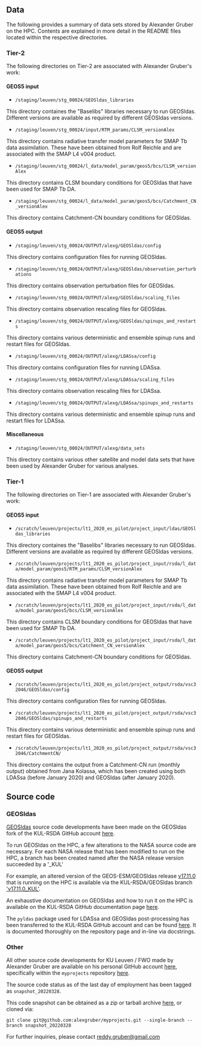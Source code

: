 
## Data

The following provides a summary of data sets stored by Alexander Gruber on the HPC. Contents are explained in more detail in the README files located within the respective directories.

### Tier-2

The following directories on Tier-2 are associated with Alexander Gruber's work:

#### GEOS5 input

- `/staging/leuven/stg_00024/GEOSldas_libraries`

This directory containes the "Baselibs" libraries necessary to run GEOSldas. Different versions are available as required by different GEOSldas versions.

- `/staging/leuven/stg_00024/input/RTM_params/CLSM_versionAlex`

This directory contains radiative transfer model parameters for SMAP Tb data assimilation. These have been obtained from Rolf Reichle and are associated with the SMAP L4 v004 product.

- `/staging/leuven/stg_00024/l_data/model_param/geos5/bcs/CLSM_versionAlex`

This directory contains CLSM boundary conditions for GEOSldas that have been used for SMAP Tb DA.

- `/staging/leuven/stg_00024/l_data/model_param/geos5/bcs/Catchment_CN_versionAlex`

This directory contains Catchment-CN boundary conditions for GEOSldas.

#### GEOS5 output

- `/staging/leuven/stg_00024/OUTPUT/alexg/GEOSldas/config`

This directory contains configuration files for running GEOSldas.

- `/staging/leuven/stg_00024/OUTPUT/alexg/GEOSldas/observation_perturbations`

This directory contains observation perturbation files for GEOSldas.

- `/staging/leuven/stg_00024/OUTPUT/alexg/GEOSldas/scaling_files`

This directory contains observation rescaling files for GEOSldas.

- `/staging/leuven/stg_00024/OUTPUT/alexg/GEOSldas/spinups_and_restarts`

This directory contains various deterministic and ensemble spinup runs and restart files for GEOSldas.

- `/staging/leuven/stg_00024/OUTPUT/alexg/LDASsa/config`

This directory contains configuration files for running LDASsa.

- `/staging/leuven/stg_00024/OUTPUT/alexg/LDASsa/scaling_files`

This directory contains observation rescaling files for LDASsa.

- `/staging/leuven/stg_00024/OUTPUT/alexg/LDASsa/spinups_and_restarts`

This directory contains various deterministic and ensemble spinup runs and restart files for LDASsa.

#### Miscellaneous

- `/staging/leuven/stg_00024/OUTPUT/alexg/data_sets`

This directory contains various other satellite and model data sets that have been used by Alexander Gruber for various analyses.

### Tier-1

The following directories on Tier-1 are associated with Alexander Gruber's work:

#### GEOS5 input

- `/scratch/leuven/projects/lt1_2020_es_pilot/project_input/ldas/GEOSldas_libraries`

This directory containes the "Baselibs" libraries necessary to run GEOSldas. Different versions are available as required by different GEOSldas versions.

- `/scratch/leuven/projects/lt1_2020_es_pilot/project_input/rsda/l_data/model_param/geos5/RTM_params/CLSM_versionAlex`

This directory contains radiative transfer model parameters for SMAP Tb data assimilation. These have been obtained from Rolf Reichle and are associated with the SMAP L4 v004 product.

- `/scratch/leuven/projects/lt1_2020_es_pilot/project_input/rsda/l_data/model_param/geos5/bcs/CLSM_versionAlex`

This directory contains CLSM boundary conditions for GEOSldas that have been used for SMAP Tb DA.

- `/scratch/leuven/projects/lt1_2020_es_pilot/project_input/rsda/l_data/model_param/geos5/bcs/Catchment_CN_versionAlex`

This directory contains Catchment-CN boundary conditions for GEOSldas.

#### GEOS5 output

- `/scratch/leuven/projects/lt1_2020_es_pilot/project_output/rsda/vsc32046/GEOSldas/config`

This directory contains configuration files for running GEOSldas.

- `/scratch/leuven/projects/lt1_2020_es_pilot/project_output/rsda/vsc32046/GEOSldas/spinups_and_restarts`

This directory contains various deterministic and ensemble spinup runs and restart files for GEOSldas.

- `/scratch/leuven/projects/lt1_2020_es_pilot/project_output/rsda/vsc32046/CatchmentCN/`

This directory contains the output from a Catchment-CN run (monthly output) obtained from Jana Kolassa, which has been created using both LDASsa (before January 2020) and GEOSldas (after January 2020).

## Source code

### GEOSldas

[GEOSldas](https://github.com/GEOS-ESM/GEOSldas) source code developments have been made on the GEOSldas fork of the KUL-RSDA GitHub account [here](https://github.com/KUL-RSDA/GEOSldas).

To run GEOSldas on the HPC, a few alterations to the NASA source code are necessary. For each NASA release that has been modified to run on the HPC, a branch has been created named after the NASA release version succeeded by a '_KUL'

For example, an altered version of the GEOS-ESM/GEOSldas release [v17.11.0](https://github.com/GEOS-ESM/GEOSldas/releases/tag/v17.11.0) that is running on the HPC is available via the KUL-RSDA/GEOSldas branch ['v17.11.0_KUL'](https://github.com/KUL-RSDA/GEOSldas/tree/v17.11.0_KUL).

An exhaustive documentation on GEOSldas and how to run it on the HPC is available on the KUL-RSDA GitHub documentation page [here](https://github.com/KUL-RSDA/documentation/blob/master/GEOSldas/GEOSldas_on_HPC.md).

The `pyldas` package used for LDASsa and GEOSldas post-processing has been transferred to the KUL-RSDA GitHub account and can be found [here](https://github.com/KUL-RSDA/pyldas). It is documented thoroughly on the repository page and in-line via docstrings.

### Other

All other source code developments for KU Leuven / FWO made by Alexander Gruber are available on his personal GitHub account [here](https://github.com/alexgruber), specifically within the `myprojects` repository [here](https://github.com/alexgruber/archive_KUL).

The source code status as of the last day of employment has been tagged as `snapshot_20220328`.

This code snapshot can be obtained as a zip or tarball archive [here](https://github.com/alexgruber/myprojects/releases/tag/snapshot_20220328), or cloned via:

`git clone git@github.com:alexgruber/myprojects.git --single-branch --branch snapshot_20220328`

For further inquiries, please contact reddy.gruber@gmail.com  
